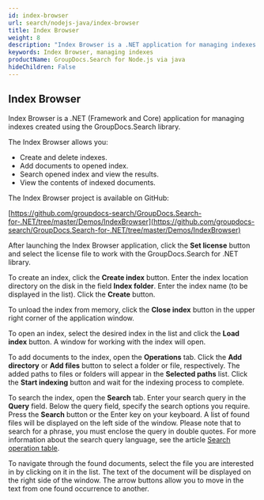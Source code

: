 ```yaml
---
id: index-browser
url: search/nodejs-java/index-browser
title: Index Browser
weight: 8
description: "Index Browser is a .NET application for managing indexes created using the GroupDocs.Search library"
keywords: Index Browser, managing indexes
productName: GroupDocs.Search for Node.js via java
hideChildren: False
---
```

## Index Browser

Index Browser is a .NET (Framework and Core) application for managing indexes created using the GroupDocs.Search library.

The Index Browser allows you:

- Create and delete indexes.
- Add documents to opened index.
- Search opened index and view the results.
- View the contents of indexed documents.

The Index Browser project is available on GitHub:

[https://github.com/groupdocs-search/GroupDocs.Search-for-.NET/tree/master/Demos/IndexBrowser](https://github.com/groupdocs-search/GroupDocs.Search-for-.NET/tree/master/Demos/IndexBrowser)

After launching the Index Browser application, click the **Set license** button and select the license file to work with the GroupDocs.Search for .NET library.

To create an index, click the **Create index** button. Enter the index location directory on the disk in the field **Index folder**. Enter the index name (to be displayed in the list). Click the **Create** button.

To unload the index from memory, click the **Close index** button in the upper right corner of the application window.

To open an index, select the desired index in the list and click the **Load index** button. A window for working with the index will open.

To add documents to the index, open the **Operations** tab. Click the **Add directory** or **Add files** button to select a folder or file, respectively. The added paths to files or folders will appear in the **Selected paths** list. Click the **Start indexing** button and wait for the indexing process to complete.

To search the index, open the **Search** tab. Enter your search query in the **Query** field. Below the query field, specify the search options you require. Press the **Search** button or the Enter key on your keyboard. A list of found files will be displayed on the left side of the window. Please note that to search for a phrase, you must enclose the query in double quotes. For more information about the search query language, see the article [Search operation table](https://docs.groupdocs.com/search/nodejs-java/search-operation-table/).

To navigate through the found documents, select the file you are interested in by clicking on it in the list. The text of the document will be displayed on the right side of the window. The arrow buttons allow you to move in the text from one found occurrence to another.
